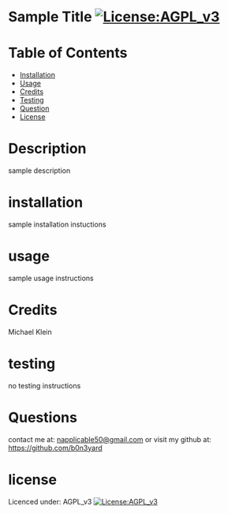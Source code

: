 
# Sample Title [![License:AGPL_v3 ](https://img.shields.io/badge/License-AGPL_v3-blue.svg)](https://www.gnu.org/licenses/agpl-3.0)
# Table of Contents
- [Installation](#installation)
- [Usage](#usage)
- [Credits](#credits)
- [Testing](#testing)
- [Question](#questions)
- [License](#license)
# Description
sample description
# installation
sample installation instuctions
# usage    
sample usage instructions
# Credits
Michael Klein
# testing
no testing instructions
# Questions
contact me at: [napplicable50@gmail.com](mailto:napplicable50@gmail.com)
or visit my github at: https://github.com/b0n3yard
# license
Licenced under:
AGPL_v3
[![License:AGPL_v3 ](https://img.shields.io/badge/License-AGPL_v3-blue.svg)](https://www.gnu.org/licenses/agpl-3.0)

       
        